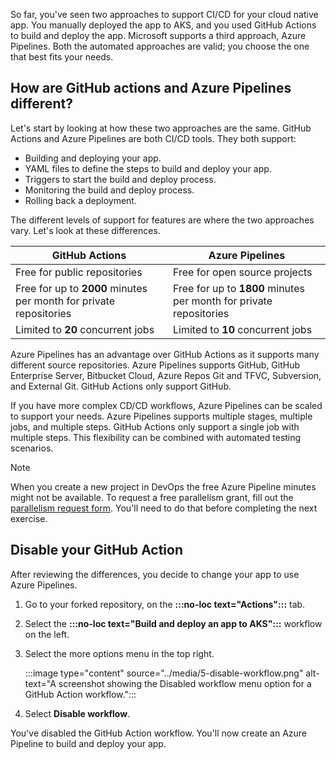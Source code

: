 So far, you've seen two approaches to support CI/CD for your cloud native app. You manually deployed the app to AKS, and you used GitHub Actions to build and deploy the app. Microsoft supports a third approach, Azure Pipelines. Both the automated approaches are valid; you choose the one that best fits your needs.

## How are GitHub actions and Azure Pipelines different?

Let's start by looking at how these two approaches are the same. GitHub Actions and Azure Pipelines are both CI/CD tools. They both support:

- Building and deploying your app.
- YAML files to define the steps to build and deploy your app.
- Triggers to start the build and deploy process.
- Monitoring the build and deploy process.
- Rolling back a deployment.

The different levels of support for features are where the two approaches vary. Let's look at these differences.

|GitHub Actions  |Azure Pipelines  |
|---------|---------|
|Free for public repositories     |  Free for open source projects       |
|Free for up to **2000** minutes per month for private repositories     | Free for up to **1800** minutes per month for private repositories        |
|Limited to **20** concurrent jobs     | Limited to **10** concurrent jobs        |

Azure Pipelines has an advantage over GitHub Actions as it supports many different source repositories. Azure Pipelines supports GitHub, GitHub Enterprise Server, Bitbucket Cloud, Azure Repos Git and TFVC, Subversion, and External Git. GitHub Actions only support GitHub.

If you have more complex CD/CD workflows, Azure Pipelines can be scaled to support your needs. Azure Pipelines supports multiple stages, multiple jobs, and multiple steps. GitHub Actions only support a single job with multiple steps. This flexibility can be combined with  automated testing scenarios.

> [!NOTE]
> When you create a new project in DevOps the free Azure Pipeline minutes might not be available. To request a free parallelism grant, fill out the [parallelism request form](https://aka.ms/azpipelines-parallelism-request). You'll need to do that before completing the next exercise.

## Disable your GitHub Action

After reviewing the differences, you decide to change your app to use Azure Pipelines.

1. Go to your forked repository, on the **:::no-loc text="Actions":::** tab.
1. Select the **:::no-loc text="Build and deploy an app to AKS":::** workflow on the left.
1. Select the more options menu in the top right.

    :::image type="content" source="../media/5-disable-workflow.png" alt-text="A screenshot showing the Disabled workflow menu option for a GitHub Action workflow.":::

1. Select **Disable workflow**.

You've disabled the GitHub Action workflow. You'll now create an Azure Pipeline to build and deploy your app.
